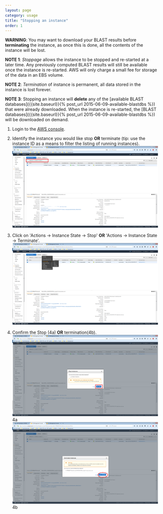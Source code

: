 ```yaml
---
layout: page
category: usage
title: "Stopping an instance"
order: 1
---
```


**WARNING**: You may want to download your BLAST results before **terminating** the instance, as once this is done, all the contents of the instance will be lost.

**NOTE 1**: _Stoppage_ allows the instance to be stopped and re-started at a later time. Any previously computed BLAST results will still be available once the instance is re-started. AWS will only charge a small fee for storage of the data in an EBS volume.

**NOTE 2**: _Termination_ of instance is permanent, all data stored in the instance is lost forever.<br>

**NOTE 3**: Stopping an instance will **delete** any of the [available BLAST databases]({{site.baseurl}}{% post_url 2015-06-09-available-blastdbs %}) that were already downloaded. When the instance is re-started, the [BLAST databases]({{site.baseurl}}{% post_url 2015-06-09-available-blastdbs %}) will be downloaded on demand.

1. Login to the [AWS console](https://console.aws.amazon.com/ec2).

2. Identify the instance you would like stop **OR** terminate (tip: use the instance ID as a means to filter the listing of running instances).
![EC2 filter by IID](../images/ec2-filter-by-iid.png "EC2 filter by IID")

3. Click on 'Actions -> Instance State -> Stop' **OR** 'Actions -> Instance State -> Terminate'.
![EC stop terminate](../images/ec2-stop-terminate.png "EC stop terminate")

4. Confirm the Stop (4a) **OR** termination(4b).
![4a](../images/ec2-stop-confirm.png "4a")4a
![4b](../images/ec2-termination-confirm.png "4b")4b

